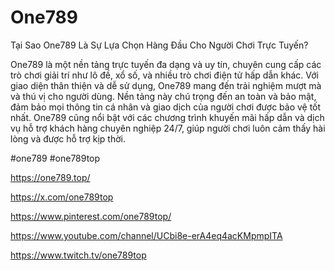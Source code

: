 # One789

Tại Sao One789 Là Sự Lựa Chọn Hàng Đầu Cho Người Chơi Trực Tuyến?

One789 là một nền tảng trực tuyến đa dạng và uy tín, chuyên cung cấp các trò chơi giải trí như lô đề, xổ số, và nhiều trò chơi điện tử hấp dẫn khác. Với giao diện thân thiện và dễ sử dụng, One789 mang đến trải nghiệm mượt mà và thú vị cho người dùng. Nền tảng này chú trọng đến an toàn và bảo mật, đảm bảo mọi thông tin cá nhân và giao dịch của người chơi được bảo vệ tốt nhất. One789 cũng nổi bật với các chương trình khuyến mãi hấp dẫn và dịch vụ hỗ trợ khách hàng chuyên nghiệp 24/7, giúp người chơi luôn cảm thấy hài lòng và được hỗ trợ kịp thời.

#one789 #one789top

https://one789.top/

https://x.com/one789top

https://www.pinterest.com/one789top/

https://www.youtube.com/channel/UCbi8e-erA4eq4acKMpmpITA

https://www.twitch.tv/one789top
